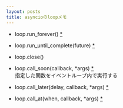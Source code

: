 ```yaml
---
layout: posts
title: asyncioのloopメモ 
---
```


* loop.run_forever() [\*](https://docs.python.org/3.5/library/asyncio-eventloop.html#asyncio.AbstractEventLoop.run_forever)  

* loop.run_until_complete(future) [\*](https://docs.python.org/3.5/library/asyncio-eventloop.html#asyncio.AbstractEventLoop.run_until_complete)  

* loop.close()  

* loop.call_soon(callback, *args) [\*](https://docs.python.org/3.5/library/asyncio-eventloop.html#asyncio.AbstractEventLoop.call_soon)  
指定した関数をイベントループ内で実行する  

* loop.call_later(delay, callback, *args) [\*](https://docs.python.org/3.5/library/asyncio-eventloop.html#asyncio.AbstractEventLoop.call_later)  

* loop.call_at(when, callback, *args) [\*](https://docs.python.org/3.5/library/asyncio-eventloop.html#asyncio.AbstractEventLoop.call_at)  

